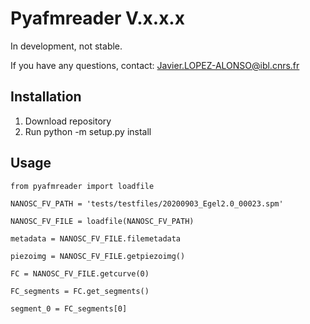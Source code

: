# Pyafmreader V.x.x.x

In development, not stable.

If you have any questions, contact:
Javier.LOPEZ-ALONSO@ibl.cnrs.fr

## Installation
1. Download repository
2. Run python -m setup.py install

## Usage
```
from pyafmreader import loadfile

NANOSC_FV_PATH = 'tests/testfiles/20200903_Egel2.0_00023.spm'

NANOSC_FV_FILE = loadfile(NANOSC_FV_PATH)

metadata = NANOSC_FV_FILE.filemetadata

piezoimg = NANOSC_FV_FILE.getpiezoimg()

FC = NANOSC_FV_FILE.getcurve(0)

FC_segments = FC.get_segments()

segment_0 = FC_segments[0]
```